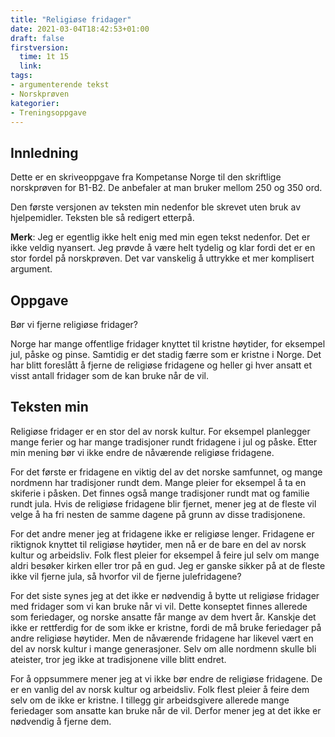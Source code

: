 ```yaml
---
title: "Religiøse fridager"
date: 2021-03-04T18:42:53+01:00
draft: false
firstversion:
  time: 1t 15
  link:
tags:
- argumenterende tekst
- Norskprøven
kategorier:
- Treningsoppgave
---
```


## Innledning
Dette er en skriveoppgave fra Kompetanse Norge til den skriftlige norskprøven for B1-B2. De anbefaler at man bruker mellom 250 og 350 ord.

Den første versjonen av teksten min nedenfor ble skrevet uten bruk av hjelpemidler. Teksten ble så redigert etterpå.

**Merk**: Jeg er egentlig ikke helt enig med min egen tekst nedenfor. Det er ikke veldig nyansert. Jeg prøvde å være helt tydelig og klar fordi det er en stor fordel på norskprøven. Det var vanskelig å uttrykke et mer komplisert argument.

## Oppgave
Bør vi fjerne religiøse fridager?

Norge har mange offentlige fridager knyttet til kristne høytider, for eksempel jul, påske og pinse. Samtidig er det stadig færre som er kristne i Norge. Det har blitt foreslått å fjerne de religiøse fridagene og heller gi hver ansatt et visst antall fridager som de kan bruke når de vil.

## Teksten min
Religiøse fridager er en stor del av norsk kultur. For eksempel planlegger mange ferier og har mange tradisjoner rundt fridagene i jul og påske. Etter min mening bør vi ikke endre de nåværende religiøse fridagene.

<!--more-->
For det første er fridagene en viktig del av det norske samfunnet, og mange nordmenn har tradisjoner rundt dem. Mange pleier for eksempel å ta en skiferie i påsken. Det finnes også mange tradisjoner rundt mat og familie rundt jula. Hvis de religiøse fridagene blir fjernet, mener jeg at de fleste vil velge å ha fri nesten de samme dagene på grunn av disse tradisjonene.

For det andre mener jeg at fridagene ikke er religiøse lenger. Fridagene er riktignok knyttet til religiøse høytider, men nå er de bare en del av norsk kultur og arbeidsliv. Folk flest pleier for eksempel å feire jul selv om mange aldri besøker kirken eller tror på en gud. Jeg er ganske sikker på at de fleste ikke vil fjerne jula, så hvorfor vil de fjerne julefridagene?

For det siste synes jeg at det ikke er nødvendig å bytte ut religiøse fridager med fridager som vi kan bruke når vi vil. Dette konseptet finnes allerede som feriedager, og norske ansatte får mange av dem hvert år. Kanskje det ikke er rettferdig for de som ikke er kristne, fordi de må bruke feriedager på andre religiøse høytider. Men de nåværende fridagene har likevel vært en del av norsk kultur i mange generasjoner. Selv om alle nordmenn skulle bli ateister, tror jeg ikke at tradisjonene ville blitt endret.

For å oppsummere mener jeg at vi ikke bør endre de religiøse fridagene. De er en vanlig del av norsk kultur og arbeidsliv. Folk flest pleier å feire dem selv om de ikke er kristne. I tillegg gir arbeidsgivere allerede mange feriedager som ansatte kan bruke når de vil. Derfor mener jeg at det ikke er nødvendig å fjerne dem.
